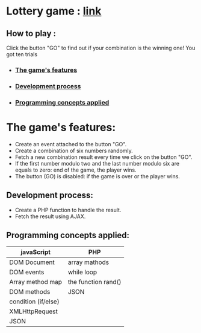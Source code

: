 # Lottery game : [link](https://super-lottery-game.herokuapp.com/)

## How to play :
  Click the button "GO" to find out if your combination is the winning one! You got ten trials
* ### [The game's features](#the-games-features)
* ### [Development process](#development-process-1)	
* ### [Programming concepts applied](#programming-concepts-applied-1)
  
# The game's features:  
 * Create an event attached to the button "GO".
* Create a combination of six numbers randomly.
* Fetch a new combination result every time we click on the button "GO".
* If the first number modulo two and the last number modulo six are equals to zero: end of the game, the player wins.
* The button (GO) is disabled: if the game is over or the player wins.

## Development process:
* Create a PHP function to handle the result.
* Fetch the result using AJAX.

## Programming concepts applied:
javaScript  |  PHP
----------- | ----------
DOM Document | array mathods
DOM events | while loop
Array method map | the function rand()
DOM methods | JSON
condition (if/else) |
XMLHttpRequest |
JSON |



